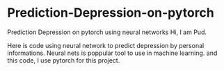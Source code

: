 # Prediction-Depression-on-pytorch
Prediction Depression on pytorch using neural networks
Hi, I am Pud. 

Here is code using neural network to predict depression by personal informations.
Neural nets is poppular tool to use in machine learning. and this code, I use pytorch for this project. 
